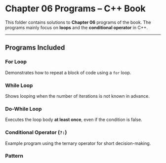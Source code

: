 # Chapter 06 Programs – C++ Book

This folder contains solutions to **Chapter 06** programs of the book.
The programs mainly focus on **loops** and the **conditional operator** in C++.

---

## Programs Included

### For Loop

Demonstrates how to repeat a block of code using a `for` loop.

### While Loop

Shows looping when the number of iterations is not known in advance.

### Do-While Loop

Executes the loop body **at least once**, even if the condition is false.

### Conditional Operator (`?:`)

Example program using the ternary operator for short decision-making.

### Pattern

